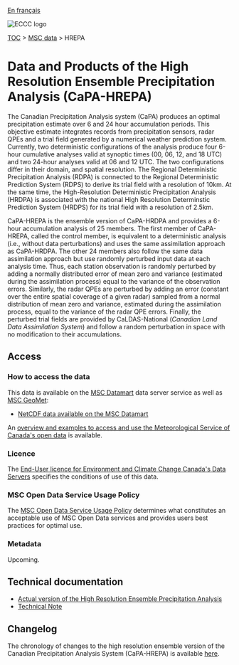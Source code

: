 [En français](readme_hrepa_fr.md)

![ECCC logo](../../img_eccc-logo.png)

[TOC](../../readme_en.md) > [MSC data](../readme_en.md) > HREPA 


# Data and Products of the High Resolution Ensemble Precipitation Analysis (CaPA-HREPA)

The Canadian Precipitation Analysis system (CaPA) produces an optimal precipitation estimate over 6 and 24 hour accumulation periods. This objective estimate integrates records from precipitation sensors, radar QPEs and a trial field generated by a numerical weather prediction system. Currently, two deterministic configurations of the analysis produce four 6-hour cumulative analyses valid at synoptic times (00, 06, 12, and 18 UTC) and two 24-hour analyses valid at 06 and 12 UTC. The two configurations differ in their domain, and spatial resolution. The Regional Deterministic Precipitation Analysis (RDPA) is connected to the Regional Deterministic Prediction System (RDPS) to derive its trial field with a resolution of 10km. At the same time, the High-Resolution Deterministic Precipitation Analysis (HRDPA) is associated with the national High Resolution Determinstic Prediction System (HRDPS) for its trial field with a resolution of 2.5km.

CaPA-HREPA is the ensemble version of CaPA-HRDPA and provides a 6-hour accumulation analysis of 25 members. The first member of CaPA-HREPA, called the control member, is equivalent to a deterministic analysis (i.e., without data perturbations) and uses the same assimilation approach as CaPA-HRDPA. The other 24 members also follow the same data assimilation approach but use randomly perturbed input data at each analysis time. Thus, each station observation is randomly perturbed by adding a normally distributed error of mean zero and variance (estimated during the assimilation process) equal to the variance of the observation errors. Similarly, the radar QPEs are perturbed by adding an error (constant over the entire spatial coverage of a given radar) sampled from a normal distribution of mean zero and variance, estimated during the assimilation process, equal to the variance of the radar QPE errors. Finally, the perturbed trial fields are provided by CaLDAS-National (*Canadian Land Data Assimilation System*) and follow a random perturbation in space with no modification to their accumulations.

## Access

### How to access the data

This data is available on the [MSC Datamart](../../msc-datamart/readme_en.md) data server service as well as [MSC GeoMet](../../msc-geomet/readme_en.md):

* [NetCDF data available on the MSC Datamart](readme_hrepa-datamart_en.md) 

An [overview and examples to access and use the Meteorological Service of Canada's open data](../../usage/readme_en.md) is available.

### Licence

The [End-User licence for Environment and Climate Change Canada's Data Servers](../../licence/readme_en.md) specifies the conditions of use of this data.

### MSC Open Data Service Usage Policy

The [MSC Open Data Service Usage Policy](../../usage-policy/readme_en.md) determines what constitutes an acceptable use of MSC Open Data services and provides users best practices for optimal use.

### Metadata

Upcoming.

## Technical documentation

* [Actual version of the High Resolution Ensemble Precipitation Analysis](https://collaboration.cmc.ec.gc.ca/cmc/CMOI/product_guide/docs/tech_specifications/tech_specifications_HREPA_e.pdf)
* [Technical Note](https://collaboration.cmc.ec.gc.ca/cmc/cmoi/product_guide/docs/lib/technote_capa_hrepa_e.pdf)

## Changelog

The chronology of changes to the high resolution ensemble version of the Canadian Precipitation Analysis System (CaPA-HREPA) is available [here](changelog_hrepa_en.md).
